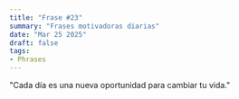 ```yaml
---
title: "Frase #23"
summary: "Frases motivadoras diarias"
date: "Mar 25 2025"
draft: false
tags:
- Phrases
---
```


"Cada día es una nueva oportunidad para cambiar tu vida."
